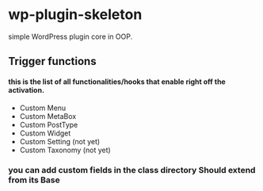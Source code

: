 
# wp-plugin-skeleton
simple WordPress plugin core in OOP.


## Trigger functions
#### this is the list of all functionalities/hooks that enable right off the activation.

- Custom Menu
- Custom MetaBox
- Custom PostType
- Custom Widget
- Custom Setting (not yet)
- Custom Taxonomy (not yet)
### you can add custom fields in the class directory **Should extend from its Base**